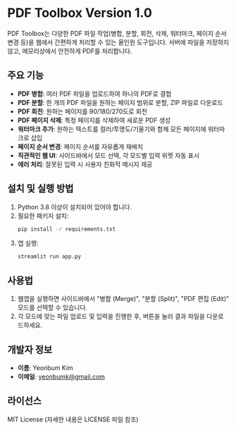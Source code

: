 # PDF Toolbox Version 1.0

PDF Toolbox는 다양한 PDF 파일 작업(병합, 분할, 회전, 삭제, 워터마크, 페이지 순서 변경 등)을 웹에서 간편하게 처리할 수 있는 올인원 도구입니다. 서버에 파일을 저장하지 않고, 메모리상에서 안전하게 PDF를 처리합니다.

## 주요 기능
- **PDF 병합**: 여러 PDF 파일을 업로드하여 하나의 PDF로 결합
- **PDF 분할**: 한 개의 PDF 파일을 원하는 페이지 범위로 분할, ZIP 파일로 다운로드
- **PDF 회전**: 원하는 페이지를 90/180/270도로 회전
- **PDF 페이지 삭제**: 특정 페이지를 삭제하여 새로운 PDF 생성
- **워터마크 추가**: 원하는 텍스트를 컬러/투명도/기울기와 함께 모든 페이지에 워터마크로 삽입
- **페이지 순서 변경**: 페이지 순서를 자유롭게 재배치
- **직관적인 웹 UI**: 사이드바에서 모드 선택, 각 모드별 입력 위젯 자동 표시
- **에러 처리**: 잘못된 입력 시 사용자 친화적 메시지 제공

## 설치 및 실행 방법
1. Python 3.8 이상이 설치되어 있어야 합니다.
2. 필요한 패키지 설치:
   ```bash
   pip install -r requirements.txt
   ```
3. 앱 실행:
   ```bash
   streamlit run app.py
   ```

## 사용법
1. 웹앱을 실행하면 사이드바에서 "병합 (Merge)", "분할 (Split)", "PDF 편집 (Edit)" 모드를 선택할 수 있습니다.
2. 각 모드에 맞는 파일 업로드 및 입력을 진행한 후, 버튼을 눌러 결과 파일을 다운로드하세요.

## 개발자 정보
- **이름**: Yeonbum Kim
- **이메일**: yeonbumk@gmail.com

## 라이선스
MIT License (자세한 내용은 LICENSE 파일 참조) 